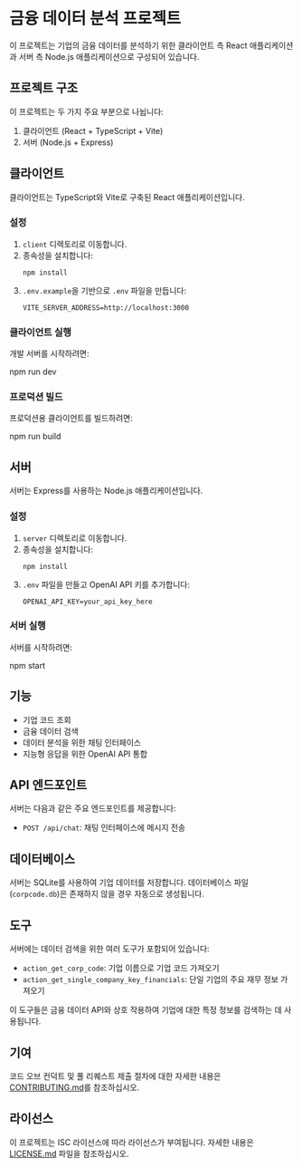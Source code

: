 # 금융 데이터 분석 프로젝트

이 프로젝트는 기업의 금융 데이터를 분석하기 위한 클라이언트 측 React 애플리케이션과 서버 측 Node.js 애플리케이션으로 구성되어 있습니다.

## 프로젝트 구조

이 프로젝트는 두 가지 주요 부분으로 나뉩니다:

1. 클라이언트 (React + TypeScript + Vite)
2. 서버 (Node.js + Express)

## 클라이언트

클라이언트는 TypeScript와 Vite로 구축된 React 애플리케이션입니다.

### 설정

1. `client` 디렉토리로 이동합니다.
2. 종속성을 설치합니다:
   ```
   npm install
   ```
3. `.env.example`을 기반으로 `.env` 파일을 만듭니다:
   ```
   VITE_SERVER_ADDRESS=http://localhost:3000
   ```

### 클라이언트 실행

개발 서버를 시작하려면:

npm run dev


### 프로덕션 빌드

프로덕션용 클라이언트를 빌드하려면:

npm run build


## 서버

서버는 Express를 사용하는 Node.js 애플리케이션입니다.

### 설정

1. `server` 디렉토리로 이동합니다.
2. 종속성을 설치합니다:
   ```
   npm install
   ```
3. `.env` 파일을 만들고 OpenAI API 키를 추가합니다:
   ```
   OPENAI_API_KEY=your_api_key_here
   ```

### 서버 실행

서버를 시작하려면:

npm start


## 기능

- 기업 코드 조회
- 금융 데이터 검색
- 데이터 분석을 위한 채팅 인터페이스
- 지능형 응답을 위한 OpenAI API 통합

## API 엔드포인트

서버는 다음과 같은 주요 엔드포인트를 제공합니다:

- `POST /api/chat`: 채팅 인터페이스에 메시지 전송

## 데이터베이스

서버는 SQLite를 사용하여 기업 데이터를 저장합니다. 데이터베이스 파일(`corpcode.db`)은 존재하지 않을 경우 자동으로 생성됩니다.

## 도구

서버에는 데이터 검색을 위한 여러 도구가 포함되어 있습니다:

- `action_get_corp_code`: 기업 이름으로 기업 코드 가져오기
- `action_get_single_company_key_financials`: 단일 기업의 주요 재무 정보 가져오기

이 도구들은 금융 데이터 API와 상호 작용하여 기업에 대한 특정 정보를 검색하는 데 사용됩니다.

## 기여

코드 오브 컨덕트 및 풀 리퀘스트 제출 절차에 대한 자세한 내용은 [CONTRIBUTING.md](CONTRIBUTING.md)를 참조하십시오.

## 라이선스

이 프로젝트는 ISC 라이선스에 따라 라이선스가 부여됩니다. 자세한 내용은 [LICENSE.md](LICENSE.md) 파일을 참조하십시오.